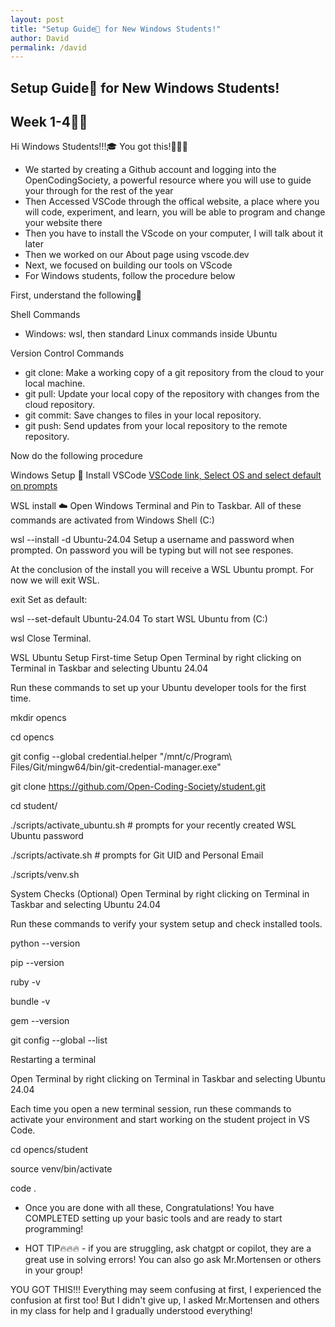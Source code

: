```yaml
---
layout: post
title: "Setup Guide🚀 for New Windows Students!"
author: David
permalink: /david
---
```

## Setup Guide🚀 for New Windows Students!
## Week 1-4🔧🔨
Hi Windows Students!!!🎓 You got this!🚀🚀🚀
- We started by creating a Github account and logging into the OpenCodingSociety, a powerful resource where you will use to guide your through for the rest of the year
- Then Accessed VSCode through the offical website, a place where you will code, experiment, and learn, you will be able to program and change your website there
- Then you have to install the VScode on your computer, I will talk about it later
- Then we worked on our About page using vscode.dev 
- Next, we focused on building our tools on VScode
- For Windows students, follow the procedure below 

First, understand the following🚀

Shell Commands
- Windows: wsl, then standard Linux commands inside Ubuntu

Version Control Commands
- git clone: Make a working copy of a git repository from the cloud to your local machine.
- git pull: Update your local copy of the repository with changes from the cloud repository.
- git commit: Save changes to files in your local repository.
- git push: Send updates from your local repository to the remote repository.

Now do the following procedure 

Windows Setup 🚀
Install VSCode
[VSCode link, Select OS and select default on prompts](https://code.visualstudio.com/download)

WSL install ☁️
Open Windows Terminal and Pin to Taskbar. All of these commands are activated from Windows Shell (C:\)

wsl --install -d Ubuntu-24.04
Setup a username and password when prompted. On password you will be typing but will not see respones.

At the conclusion of the install you will receive a WSL Ubuntu prompt. For now we will exit WSL.

exit
Set as default:

wsl --set-default Ubuntu-24.04
To start WSL Ubuntu from (C:\)

wsl
Close Terminal.

WSL Ubuntu Setup
First-time Setup
Open Terminal by right clicking on Terminal in Taskbar and selecting Ubuntu 24.04

Run these commands to set up your Ubuntu developer tools for the first time.

mkdir opencs

cd opencs

git config --global credential.helper "/mnt/c/Program\ Files/Git/mingw64/bin/git-credential-manager.exe"

git clone https://github.com/Open-Coding-Society/student.git

cd student/

./scripts/activate_ubuntu.sh # prompts for your recently created WSL Ubuntu password

./scripts/activate.sh # prompts for Git UID and Personal Email

./scripts/venv.sh

System Checks (Optional)
Open Terminal by right clicking on Terminal in Taskbar and selecting Ubuntu 24.04

Run these commands to verify your system setup and check installed tools.

python --version

pip --version

ruby -v

bundle -v

gem --version

git config --global --list

Restarting a terminal

Open Terminal by right clicking on Terminal in Taskbar and selecting Ubuntu 24.04

Each time you open a new terminal session, run these commands to activate your environment and start working on the student project in VS Code.

cd opencs/student

source venv/bin/activate

code .

- Once you are done with all these, Congratulations! You have COMPLETED setting up your basic tools and are ready to start programming!

- HOT TIP🔥🔥🔥 - if you are struggling, ask chatgpt or copilot, they are a great use in solving errors! You can also go ask Mr.Mortensen or others in your group! 

YOU GOT THIS!!! Everything may seem confusing at first, I experienced the confusion at first too! But I didn't give up, I asked Mr.Mortensen and others in my class for help and I gradually understood everything!
